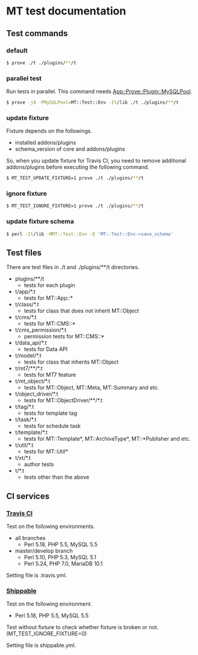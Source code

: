 # MT test documentation

## Test commands

### default

```sh
$ prove ./t ./plugins/**/t
```

### parallel test

Run tests in parallel. This command needs [App::Prove::Plugin::MySQLPool](https://metacpan.org/pod/App::Prove::Plugin::MySQLPool).

```sh
$ prove -j4 -PMySQLPool=MT::Test::Env -It/lib ./t ./plugins/**/t
```

### update fixture

Fixture depends on the followings.
* installed addons/plugins
* schema_version of core and addons/plugins

So, when you update fixture for Travis CI, you need to remove additional addons/plugins before executing the following command.

```sh
$ MT_TEST_UPDATE_FIXTURE=1 prove ./t ./plugins/**/t
```

### ignore fixture

```sh
$ MT_TEST_IGNORE_FIXTURE=1 prove ./t ./plugins/**/t
```

### update fixture schema

```sh
$ perl -It/lib -MMT::Test::Env -E 'MT::Test::Env->save_schema'
```

## Test files

There are test files in ./t and ./plugins/**/t directories.

* plugins/**/t
  * tests for each plugin
* t/app/*.t
  * tests for MT::App::*
* t/class/*.t
  * tests for class that does not inherit MT::Object
* t/cms/*.t
  * tests for MT::CMS::*
* t/cms_permission/*.t
  * permission tests for MT::CMS::*
* t/data_api/*.t
  * tests for Data API
* t/model/*.t
  * tests for class that inherits MT::Object
* t/mt7/**/*.t
  * tests for MT7 feature
* t/mt_object/*.t
  * tests for MT::Object, MT::Meta, MT::Summary and etc.
* t/object_driver/*.t
  * tests for MT::ObjectDriver/**/*.t
* t/tag/*.t
  * tests for template tag
* t/task/*.t
  * tests for schedule task
* t/template/*.t
  * tests for MT::Template*, MT::ArchiveType*, MT::*Publisher and etc.
* t/util/*.t
  * tests for MT::Util*
* t/xt/*.t
  * author tests
* t/*.t
  * tests other than the above

## CI services

### [Travis CI](https://travis-ci.org/movabletype/movabletype)

Test on the following environments.

* all branches
  * Perl 5.18, PHP 5.5, MySQL 5.5
* master/develop branch
  * Perl 5.10, PHP 5.3, MySQL 5.1
  * Perl 5.24, PHP 7.0, MariaDB 10.1
  
Setting file is .travis.yml.

### [Shippable](https://app.shippable.com/github/movabletype/movabletype/dashboard)

Test on the following environment.

* Perl 5.18, PHP 5.5, MySQL 5.5

Test without fixture to check whether fixture is broken or not. (MT_TEST_IGNORE_FIXTURE=0)

Setting file is shippable.yml.
